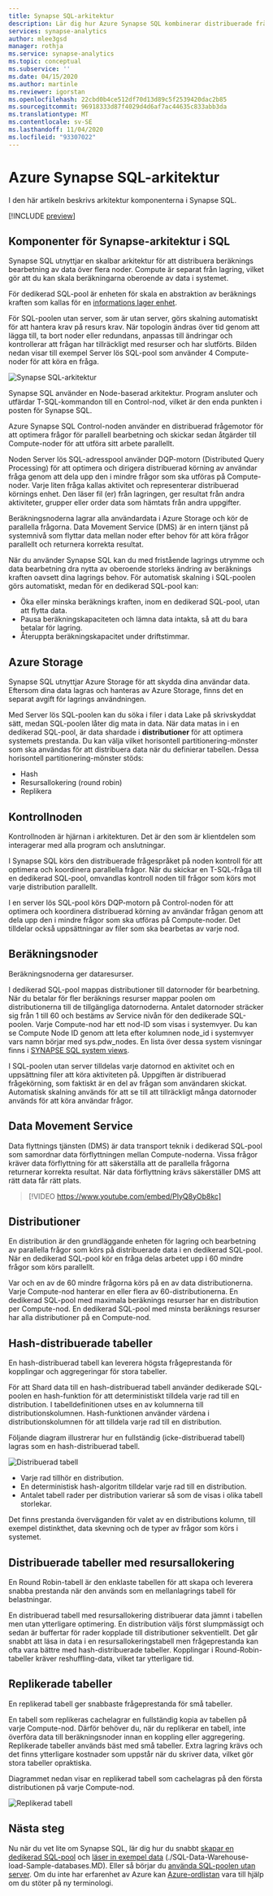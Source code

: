 ```yaml
---
title: Synapse SQL-arkitektur
description: Lär dig hur Azure Synapse SQL kombinerar distribuerade fråge bearbetnings funktioner med Azure Storage för att uppnå höga prestanda och skalbarhet.
services: synapse-analytics
author: mlee3gsd
manager: rothja
ms.service: synapse-analytics
ms.topic: conceptual
ms.subservice: ''
ms.date: 04/15/2020
ms.author: martinle
ms.reviewer: igorstan
ms.openlocfilehash: 22cbd0b4ce512df70d13d89c5f2539420dac2b85
ms.sourcegitcommit: 96918333d87f4029d4d6af7ac44635c833abb3da
ms.translationtype: MT
ms.contentlocale: sv-SE
ms.lasthandoff: 11/04/2020
ms.locfileid: "93307022"
---
```

# <a name="azure-synapse-sql-architecture"></a>Azure Synapse SQL-arkitektur 

I den här artikeln beskrivs arkitektur komponenterna i Synapse SQL.

[!INCLUDE [preview](../includes/note-preview.md)]

## <a name="synapse-sql-architecture-components"></a>Komponenter för Synapse-arkitektur i SQL

Synapse SQL utnyttjar en skalbar arkitektur för att distribuera beräknings bearbetning av data över flera noder. Compute är separat från lagring, vilket gör att du kan skala beräkningarna oberoende av data i systemet. 

För dedikerad SQL-pool är enheten för skala en abstraktion av beräknings kraften som kallas för en [informations lager enhet](resource-consumption-models.md). 

För SQL-poolen utan server, som är utan server, görs skalning automatiskt för att hantera krav på resurs krav. När topologin ändras över tid genom att lägga till, ta bort noder eller redundans, anpassas till ändringar och kontrollerar att frågan har tillräckligt med resurser och har slutförts. Bilden nedan visar till exempel Server lös SQL-pool som använder 4 Compute-noder för att köra en fråga.

![Synapse SQL-arkitektur](./media//overview-architecture/sql-architecture.png)

Synapse SQL använder en Node-baserad arkitektur. Program ansluter och utfärdar T-SQL-kommandon till en Control-nod, vilket är den enda punkten i posten för Synapse SQL. 

Azure Synapse SQL Control-noden använder en distribuerad frågemotor för att optimera frågor för parallell bearbetning och skickar sedan åtgärder till Compute-noder för att utföra sitt arbete parallellt. 

Noden Server lös SQL-adresspool använder DQP-motorn (Distributed Query Processing) för att optimera och dirigera distribuerad körning av användar fråga genom att dela upp den i mindre frågor som ska utföras på Compute-noder. Varje liten fråga kallas aktivitet och representerar distribuerad körnings enhet. Den läser fil (er) från lagringen, ger resultat från andra aktiviteter, grupper eller order data som hämtats från andra uppgifter. 

Beräkningsnoderna lagrar alla användardata i Azure Storage och kör de parallella frågorna. Data Movement Service (DMS) är en intern tjänst på systemnivå som flyttar data mellan noder efter behov för att köra frågor parallellt och returnera korrekta resultat. 

När du använder Synapse SQL kan du med fristående lagrings utrymme och data bearbetning dra nytta av oberoende storleks ändring av beräknings kraften oavsett dina lagrings behov. För automatisk skalning i SQL-poolen görs automatiskt, medan för en dedikerad SQL-pool kan:

* Öka eller minska beräknings kraften, inom en dedikerad SQL-pool, utan att flytta data.
* Pausa beräkningskapaciteten och lämna data intakta, så att du bara betalar för lagring.
* Återuppta beräkningskapacitet under driftstimmar.

## <a name="azure-storage"></a>Azure Storage

Synapse SQL utnyttjar Azure Storage för att skydda dina användar data. Eftersom dina data lagras och hanteras av Azure Storage, finns det en separat avgift för lagrings användningen. 

Med Server lös SQL-poolen kan du söka i filer i data Lake på skrivskyddat sätt, medan SQL-poolen låter dig mata in data. När data matas in i en dedikerad SQL-pool, är data shardade i **distributioner** för att optimera systemets prestanda. Du kan välja vilket horisontell partitionering-mönster som ska användas för att distribuera data när du definierar tabellen. Dessa horisontell partitionering-mönster stöds:

* Hash
* Resursallokering (round robin)
* Replikera

## <a name="control-node"></a>Kontrollnoden

Kontrollnoden är hjärnan i arkitekturen. Det är den som är klientdelen som interagerar med alla program och anslutningar. 

I Synapse SQL körs den distribuerade frågespråket på noden kontroll för att optimera och koordinera parallella frågor. När du skickar en T-SQL-fråga till en dedikerad SQL-pool, omvandlas kontroll noden till frågor som körs mot varje distribution parallellt.

I en server lös SQL-pool körs DQP-motorn på Control-noden för att optimera och koordinera distribuerad körning av användar frågan genom att dela upp den i mindre frågor som ska utföras på Compute-noder. Det tilldelar också uppsättningar av filer som ska bearbetas av varje nod.

## <a name="compute-nodes"></a>Beräkningsnoder

Beräkningsnoderna ger dataresurser. 

I dedikerad SQL-pool mappas distributioner till datornoder för bearbetning. När du betalar för fler beräknings resurser mappar poolen om distributionerna till de tillgängliga datornoderna. Antalet datornoder sträcker sig från 1 till 60 och bestäms av Service nivån för den dedikerade SQL-poolen. Varje Compute-nod har ett nod-ID som visas i systemvyer. Du kan se Compute Node ID genom att leta efter kolumnen node_id i systemvyer vars namn börjar med sys.pdw_nodes. En lista över dessa system visningar finns i [SYNAPSE SQL system views](/sql/relational-databases/system-catalog-views/sql-data-warehouse-and-parallel-data-warehouse-catalog-views?view=azure-sqldw-latest).

I SQL-poolen utan server tilldelas varje datornod en aktivitet och en uppsättning filer att köra aktiviteten på. Uppgiften är distribuerad frågekörning, som faktiskt är en del av frågan som användaren skickat. Automatisk skalning används för att se till att tillräckligt många datornoder används för att köra användar frågor.

## <a name="data-movement-service"></a>Data Movement Service

Data flyttnings tjänsten (DMS) är data transport teknik i dedikerad SQL-pool som samordnar data förflyttningen mellan Compute-noderna. Vissa frågor kräver data förflyttning för att säkerställa att de parallella frågorna returnerar korrekta resultat. När data förflyttning krävs säkerställer DMS att rätt data får rätt plats.

> [!VIDEO https://www.youtube.com/embed/PlyQ8yOb8kc]

## <a name="distributions"></a>Distributioner

En distribution är den grundläggande enheten för lagring och bearbetning av parallella frågor som körs på distribuerade data i en dedikerad SQL-pool. När en dedikerad SQL-pool kör en fråga delas arbetet upp i 60 mindre frågor som körs parallellt. 

Var och en av de 60 mindre frågorna körs på en av data distributionerna. Varje Compute-nod hanterar en eller flera av 60-distributionerna. En dedikerad SQL-pool med maximala beräknings resurser har en distribution per Compute-nod. En dedikerad SQL-pool med minsta beräknings resurser har alla distributioner på en Compute-nod. 

## <a name="hash-distributed-tables"></a>Hash-distribuerade tabeller
En hash-distribuerad tabell kan leverera högsta frågeprestanda för kopplingar och aggregeringar för stora tabeller. 

För att Shard data till en hash-distribuerad tabell använder dedikerade SQL-poolen en hash-funktion för att deterministiskt tilldela varje rad till en distribution. I tabelldefinitionen utses en av kolumnerna till distributionskolumnen. Hash-funktionen använder värdena i distributionskolumnen för att tilldela varje rad till en distribution.

Följande diagram illustrerar hur en fullständig (icke-distribuerad tabell) lagras som en hash-distribuerad tabell. 

![Distribuerad tabell](media//overview-architecture/hash-distributed-table.png "Distribuerad tabell") 

* Varje rad tillhör en distribution. 
* En deterministisk hash-algoritm tilldelar varje rad till en distribution. 
* Antalet tabell rader per distribution varierar så som de visas i olika tabell storlekar.

Det finns prestanda överväganden för valet av en distributions kolumn, till exempel distinkthet, data skevning och de typer av frågor som körs i systemet.

## <a name="round-robin-distributed-tables"></a>Distribuerade tabeller med resursallokering

En Round Robin-tabell är den enklaste tabellen för att skapa och leverera snabba prestanda när den används som en mellanlagrings tabell för belastningar.

En distribuerad tabell med resursallokering distribuerar data jämnt i tabellen men utan ytterligare optimering. En distribution väljs först slumpmässigt och sedan är buffertar för rader kopplade till distributioner sekventiellt. Det går snabbt att läsa in data i en resursallokeringstabell men frågeprestanda kan ofta vara bättre med hash-distribuerade tabeller. Kopplingar i Round-Robin-tabeller kräver reshuffling-data, vilket tar ytterligare tid.

## <a name="replicated-tables"></a>Replikerade tabeller
En replikerad tabell ger snabbaste frågeprestanda för små tabeller.

En tabell som replikeras cachelagrar en fullständig kopia av tabellen på varje Compute-nod. Därför behöver du, när du replikerar en tabell, inte överföra data till beräkningsnoder innan en koppling eller aggregering. Replikerade tabeller används bäst med små tabeller. Extra lagring krävs och det finns ytterligare kostnader som uppstår när du skriver data, vilket gör stora tabeller opraktiska. 

Diagrammet nedan visar en replikerad tabell som cachelagras på den första distributionen på varje Compute-nod. 

![Replikerad tabell](media/overview-architecture/replicated-table.png "Replikerad tabell") 

## <a name="next-steps"></a>Nästa steg

Nu när du vet lite om Synapse SQL, lär dig hur du snabbt [skapar en dedikerad SQL-pool](../quickstart-create-sql-pool-portal.md) och [läser in exempel data](../sql-data-warehouse/sql-data-warehouse-load-from-azure-blob-storage-with-polybase.md) (./SQL-Data-Warehouse-load-Sample-databases.MD). Eller så börjar du [använda SQL-poolen utan server](../quickstart-sql-on-demand.md). Om du inte har erfarenhet av Azure kan [Azure-ordlistan](../../azure-glossary-cloud-terminology.md) vara till hjälp om du stöter på ny terminologi. 
